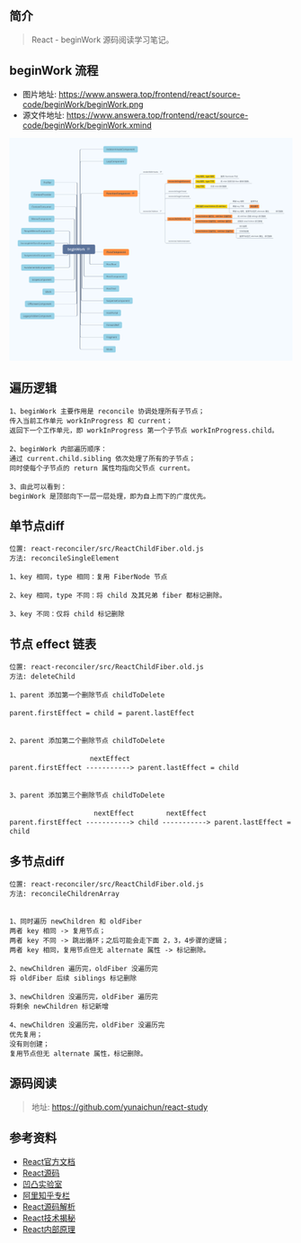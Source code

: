 ## 简介

> React - beginWork 源码阅读学习笔记。

## beginWork 流程

- 图片地址: https://www.answera.top/frontend/react/source-code/beginWork/beginWork.png
- 源文件地址: https://www.answera.top/frontend/react/source-code/beginWork/beginWork.xmind

![beginWork](./beginWork.png)

## 遍历逻辑

```
1、beginWork 主要作用是 reconcile 协调处理所有子节点；
传入当前工作单元 workInProgress 和 current；
返回下一个工作单元，即 workInProgress 第一个子节点 workInProgress.child。

2、beginWork 内部遍历顺序：
通过 current.child.sibling 依次处理了所有的子节点；
同时使每个子节点的 return 属性均指向父节点 current。

3、由此可以看到：
beginWork 是顶部向下一层一层处理，即为自上而下的广度优先。
```

## 单节点diff

```
位置: react-reconciler/src/ReactChildFiber.old.js
方法: reconcileSingleElement 

1、key 相同，type 相同：复用 FiberNode 节点

2、key 相同，type 不同：将 child 及其兄弟 fiber 都标记删除。

3、key 不同：仅将 child 标记删除
```

## 节点 effect 链表

```
位置: react-reconciler/src/ReactChildFiber.old.js
方法: deleteChild 

1、parent 添加第一个删除节点 childToDelete

parent.firstEffect = child = parent.lastEffect


2、parent 添加第二个删除节点 childToDelete

                    nextEffect 
parent.firstEffect -----------> parent.lastEffect = child


3、parent 添加第三个删除节点 childToDelete

                     nextEffect        nextEffect
parent.firstEffect -----------> child -----------> parent.lastEffect = child
```

## 多节点diff

```
位置: react-reconciler/src/ReactChildFiber.old.js
方法: reconcileChildrenArray 


1、同时遍历 newChildren 和 oldFiber
两者 key 相同 -> 复用节点；
两者 key 不同 -> 跳出循环；之后可能会走下面 2，3，4步骤的逻辑；
两者 key 相同，复用节点但无 alternate 属性 -> 标记删除。

2、newChildren 遍历完，oldFiber 没遍历完
将 oldFiber 后续 siblings 标记删除

3、newChildren 没遍历完，oldFiber 遍历完
将剩余 newChildren 标记新增

4、newChildren 没遍历完，oldFiber 没遍历完
优先复用；
没有则创建；
复用节点但无 alternate 属性，标记删除。
```

## 源码阅读

> 地址: https://github.com/yunaichun/react-study

## 参考资料

- [React官方文档](https://reactjs.org)
- [React源码](https://github.com/facebook/react/tree/8b2d3783e58d1acea53428a10d2035a8399060fe)
- [凹凸实验室](https://aotu.io/notes/2020/11/12/react-indoor/index.html)
- [阿里知乎专栏](https://zhuanlan.zhihu.com/purerender)
- [React源码解析](https://react.jokcy.me/)
- [React技术揭秘](https://react.iamkasong.com/)
- [React内部原理](http://tcatche.site/2017/07/react-internals-part-one-basic-rendering/)
